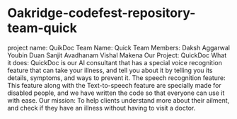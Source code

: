 # Oakridge-codefest-repository-team-quick
 project name: QuikDoc
Team Name: Quick
Team Members:
    Daksh Aggarwal
    Youbin Duan
    Sanjit Avadhanam
    Vishal Makena
Our Project: QuickDoc
What it does: QuickDoc is our AI consultant that has a special voice recognition feature that can take your illness, and tell you about it by telling you its details, symptoms, and ways to prevent it. 
The speech recognition feature: This feature along with the Text-to-speech feature are specially made for disabled people, and we have written the code so that everyone can use it with ease.
Our mission: To help clients understand more about their ailment, and check if they have an illness without having to visit a doctor.

